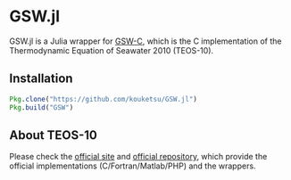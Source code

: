 # GSW.jl

GSW.jl is a Julia wrapper for [GSW-C](https://github.com/TEOS-10/GSW-C), which is the C implementation of the Thermodynamic Equation of Seawater 2010 (TEOS-10).

## Installation

```julia
Pkg.clone("https://github.com/kouketsu/GSW.jl")
Pkg.build("GSW")
```

## About TEOS-10

Please check the [official site](http://www.teos-10.org) and [official repository](https://github.com/TEOS-10), which provide the official implementations (C/Fortran/Matlab/PHP) and the wrappers.
